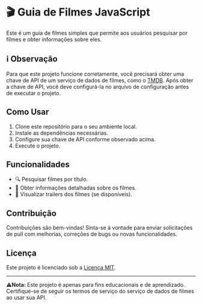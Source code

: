 # 🎬 Guia de Filmes JavaScript

Este é um guia de filmes simples que permite aos usuários pesquisar por filmes e obter informações sobre eles.

## ℹ️ Observação

Para que este projeto funcione corretamente, você precisará obter uma chave de API de um serviço de dados de filmes, como o [TMDB](https://www.themoviedb.org/). Após obter a chave de API, você deve configurá-la no arquivo de configuração antes de executar o projeto.

## Como Usar

1. Clone este repositório para o seu ambiente local.
2. Instale as dependências necessárias.
3. Configure sua chave de API conforme observado acima.
4. Execute o projeto.

## Funcionalidades

- 🔍 Pesquisar filmes por título.
- 📜 Obter informações detalhadas sobre os filmes.
- 🎥 Visualizar trailers dos filmes (se disponíveis).

## Contribuição

Contribuições são bem-vindas! Sinta-se à vontade para enviar solicitações de pull com melhorias, correções de bugs ou novas funcionalidades.

## Licença

Este projeto é licenciado sob a [Licença MIT](LICENSE).

---

⚠️**Nota:** Este projeto é apenas para fins educacionais e de aprendizado. Certifique-se de seguir os termos de serviço do serviço de dados de filmes ao usar sua API.
